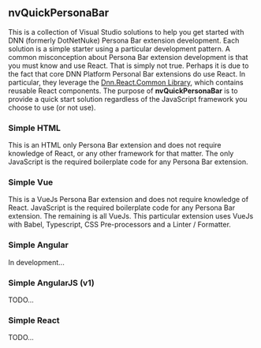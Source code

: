 ## nvQuickPersonaBar
This is a collection of Visual Studio solutions to help you get started with DNN (formerly DotNetNuke) Persona Bar extension development.
Each solution is a simple starter using a particular development pattern.  A common misconception about Persona Bar extension development
is that you must know and use React.  That is simply not true.  Perhaps it is due to the fact that core DNN Platform Personal Bar extensions 
do use React.  In particular, they leverage the [Dnn.React.Common Library](https://github.com/dnnsoftware/Dnn.React.Common), which contains 
reusable React components.  The purpose of **nvQuickPersonaBar** is to provide a quick start solution regardless of the JavaScript framework 
you choose to use (or not use).

### Simple HTML
This is an HTML only Persona Bar extension and does not require knowledge of React, or any other framework for that matter.  The only 
JavaScript is the required boilerplate code for any Persona Bar extension.

### Simple Vue
This is a VueJs Persona Bar extension and does not require knowledge of React.  JavaScript is the required boilerplate code for any Persona Bar extension.  The remaining is all VueJs.  This particular extension uses VueJs with Babel, Typescript, CSS Pre-processors and a Linter / Formatter.

### Simple Angular
In development...

### Simple AngularJS (v1)
TODO...

### Simple React
TODO...